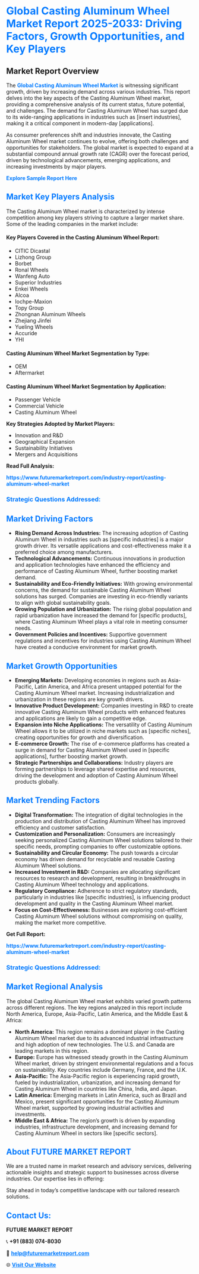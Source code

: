 <h1 style="color: #007BFF;">Global Casting Aluminum Wheel Market Report 2025-2033: Driving Factors, Growth Opportunities, and Key Players</h1>

<section id="overview">
<h2>Market Report Overview</h2>
<p>The <a href="https://www.futuremarketreport.com/industry-report/casting-aluminum-wheel-market" style="color: #007BFF; text-decoration: none;"><strong>Global Casting Aluminum Wheel Market</strong></a> is witnessing significant growth, driven by increasing demand across various industries. This report delves into the key aspects of the Casting Aluminum Wheel market, providing a comprehensive analysis of its current status, future potential, and challenges. The demand for Casting Aluminum Wheel has surged due to its wide-ranging applications in industries such as [insert industries], making it a critical component in modern-day [applications].</p>
<p>As consumer preferences shift and industries innovate, the Casting Aluminum Wheel market continues to evolve, offering both challenges and opportunities for stakeholders. The global market is expected to expand at a substantial compound annual growth rate (CAGR) over the forecast period, driven by technological advancements, emerging applications, and increasing investments by major players.</p>
</section>

<section id="overview">
<p><a href="https://www.futuremarketreport.com/request-sample/reportId=126501" style="color: #007BFF; text-decoration: none;"><strong>Explore Sample Report Here</strong></a></p>
</section>

<section id="key-players">
<h2 style="color: #007BFF;">Market Key Players Analysis</h2>
<p>The Casting Aluminum Wheel market is characterized by intense competition among key players striving to capture a larger market share. Some of the leading companies in the market include:</p>
<h4>Key Players Covered in the Casting Aluminum Wheel Report:</h4>
<ul><li>CITIC Dicastal</li><li>Lizhong Group</li><li>Borbet</li><li>Ronal Wheels</li><li>Wanfeng Auto</li><li>Superior Industries</li><li>Enkei Wheels</li><li>Alcoa</li><li>Iochpe-Maxion</li><li>Topy Group</li><li>Zhongnan Aluminum Wheels</li><li>Zhejiang Jinfei</li><li>Yueling Wheels</li><li>Accuride</li><li>YHI</li></ul>
<h4>Casting Aluminum Wheel Market Segmentation by Type:</h4>
<ul><li>OEM</li><li>Aftermarket</li></ul>

<h4>Casting Aluminum Wheel Market Segmentation by Application:</h4>
<ul><li>Passenger Vehicle</li><li>Commercial Vehicle</li><li>Casting Aluminum Wheel</li></ul>
<p><strong>Key Strategies Adopted by Market Players:</strong></p>
<ul>
<li>Innovation and R&D</li>
<li>Geographical Expansion</li>
<li>Sustainability Initiatives</li>
<li>Mergers and Acquisitions</li>
</ul>
</section>

<section>
<p><strong>Read Full Analysis: </strong></p><a href="https://www.futuremarketreport.com/industry-report/casting-aluminum-wheel-market" style="color: #007BFF; text-decoration: none;"><strong>https://www.futuremarketreport.com/industry-report/casting-aluminum-wheel-market</strong></a>
<h3 style="color: #007BFF;">Strategic Questions Addressed:</h3>
</section>

<section id="driving-factors">
<h2 style="color: #007BFF;">Market Driving Factors</h2>
<ul>
<li><strong>Rising Demand Across Industries:</strong> The increasing adoption of Casting Aluminum Wheel in industries such as [specific industries] is a major growth driver. Its versatile applications and cost-effectiveness make it a preferred choice among manufacturers.</li>
<li><strong>Technological Advancements:</strong> Continuous innovations in production and application technologies have enhanced the efficiency and performance of Casting Aluminum Wheel, further boosting market demand.</li>
<li><strong>Sustainability and Eco-Friendly Initiatives:</strong> With growing environmental concerns, the demand for sustainable Casting Aluminum Wheel solutions has surged. Companies are investing in eco-friendly variants to align with global sustainability goals.</li>
<li><strong>Growing Population and Urbanization:</strong> The rising global population and rapid urbanization have increased the demand for [specific products], where Casting Aluminum Wheel plays a vital role in meeting consumer needs.</li>
<li><strong>Government Policies and Incentives:</strong> Supportive government regulations and incentives for industries using Casting Aluminum Wheel have created a conducive environment for market growth.</li>
</ul>
</section>

<section id="growth-opportunities">
<h2 style="color: #007BFF;">Market Growth Opportunities</h2>
<ul>
<li><strong>Emerging Markets:</strong> Developing economies in regions such as Asia-Pacific, Latin America, and Africa present untapped potential for the Casting Aluminum Wheel market. Increasing industrialization and urbanization in these regions are key growth drivers.</li>
<li><strong>Innovative Product Development:</strong> Companies investing in R&D to create innovative Casting Aluminum Wheel products with enhanced features and applications are likely to gain a competitive edge.</li>
<li><strong>Expansion into Niche Applications:</strong> The versatility of Casting Aluminum Wheel allows it to be utilized in niche markets such as [specific niches], creating opportunities for growth and diversification.</li>
<li><strong>E-commerce Growth:</strong> The rise of e-commerce platforms has created a surge in demand for Casting Aluminum Wheel used in [specific applications], further boosting market growth.</li>
<li><strong>Strategic Partnerships and Collaborations:</strong> Industry players are forming partnerships to leverage shared expertise and resources, driving the development and adoption of Casting Aluminum Wheel products globally.</li>
</ul>
</section>

<section id="trending-factors">
<h2 style="color: #007BFF;">Market Trending Factors</h2>
<ul>
<li><strong>Digital Transformation:</strong> The integration of digital technologies in the production and distribution of Casting Aluminum Wheel has improved efficiency and customer satisfaction.</li>
<li><strong>Customization and Personalization:</strong> Consumers are increasingly seeking personalized Casting Aluminum Wheel solutions tailored to their specific needs, prompting companies to offer customizable options.</li>
<li><strong>Sustainability and Circular Economy:</strong> The push towards a circular economy has driven demand for recyclable and reusable Casting Aluminum Wheel solutions.</li>
<li><strong>Increased Investment in R&D:</strong> Companies are allocating significant resources to research and development, resulting in breakthroughs in Casting Aluminum Wheel technology and applications.</li>
<li><strong>Regulatory Compliance:</strong> Adherence to strict regulatory standards, particularly in industries like [specific industries], is influencing product development and quality in the Casting Aluminum Wheel market.</li>
<li><strong>Focus on Cost-Effectiveness:</strong> Businesses are exploring cost-efficient Casting Aluminum Wheel solutions without compromising on quality, making the market more competitive.</li>
</ul>
</section>

<section>
<p><strong>Get Full Report: </strong></p><a href="https://www.futuremarketreport.com/industry-report/casting-aluminum-wheel-market" style="color: #007BFF; text-decoration: none;"><strong>https://www.futuremarketreport.com/industry-report/casting-aluminum-wheel-market</strong></a>
<h3 style="color: #007BFF;">Strategic Questions Addressed:</h3>
</section>


<section id="regional-analysis">
<h2 style="color: #007BFF;">Market Regional Analysis</h2>
<p>The global Casting Aluminum Wheel market exhibits varied growth patterns across different regions. The key regions analyzed in this report include North America, Europe, Asia-Pacific, Latin America, and the Middle East & Africa:</p>
<ul>
<li><strong>North America:</strong> This region remains a dominant player in the Casting Aluminum Wheel market due to its advanced industrial infrastructure and high adoption of new technologies. The U.S. and Canada are leading markets in this region.</li>
<li><strong>Europe:</strong> Europe has witnessed steady growth in the Casting Aluminum Wheel market, driven by stringent environmental regulations and a focus on sustainability. Key countries include Germany, France, and the U.K.</li>
<li><strong>Asia-Pacific:</strong> The Asia-Pacific region is experiencing rapid growth, fueled by industrialization, urbanization, and increasing demand for Casting Aluminum Wheel in countries like China, India, and Japan.</li>
<li><strong>Latin America:</strong> Emerging markets in Latin America, such as Brazil and Mexico, present significant opportunities for the Casting Aluminum Wheel market, supported by growing industrial activities and investments.</li>
<li><strong>Middle East & Africa:</strong> The region’s growth is driven by expanding industries, infrastructure development, and increasing demand for Casting Aluminum Wheel in sectors like [specific sectors].</li>
</ul>
</section>

<footer>
<h2 style="color: #007BFF;">About FUTURE MARKET REPORT</h2>
<p>We are a trusted name in market research and advisory services, delivering actionable insights and strategic support to businesses across diverse industries. Our expertise lies in offering:</p>

<p>Stay ahead in today’s competitive landscape with our tailored research solutions.</p>

<h2 style="color: #007BFF;">Contact Us:</h2>
<p><strong>FUTURE MARKET REPORT</strong></p>
<p>📞 <strong>+91 (883) 074-8030</strong></p>
<p>📧 <strong><a href="mailto:help@futuremarketreport.com" style="color: #007BFF;">help@futuremarketreport.com</a></strong></p>
<p>🌐 <strong><a href="https://www.futuremarketreport.com/" style="color: #007BFF;">Visit Our Website</a></strong></p>
</footer>